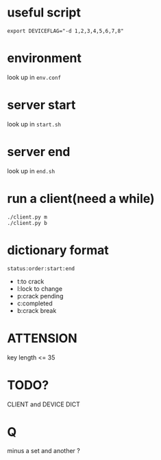 # useful script
```
export DEVICEFLAG="-d 1,2,3,4,5,6,7,8"
```

# environment
look up in `env.conf`

# server start
look up in `start.sh`

# server end
look up in `end.sh`

# run a client(need a while)
```
./client.py m
./client.py b
```
# dictionary format
`status:order:start:end`
- t:to crack
- l:lock to change
- p:crack pending
- c:completed
- b:crack break

# ATTENSION
key length <= 35

# TODO?
CLIENT and DEVICE
DICT

# Q
minus a set and another ?

